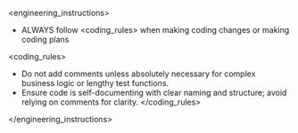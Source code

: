 <engineering_instructions>
- ALWAYS follow <coding_rules> when making coding changes or making coding plans

<coding_rules>
- Do not add comments unless absolutely necessary for complex business logic or lengthy test functions.
- Ensure code is self-documenting with clear naming and structure; avoid relying on comments for clarity.
</coding_rules>

</engineering_instructions>